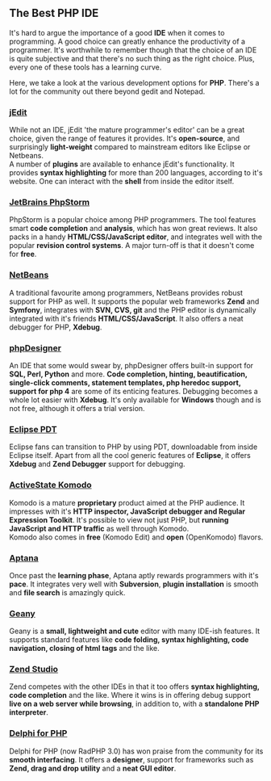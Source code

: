 ## The Best PHP IDE

It's hard to argue the importance of a good **IDE** when it comes to programming. A good choice can greatly enhance the productivity of a programmer. It's worthwhile to remember though that the choice of an IDE is quite subjective and that there's no such thing as the right choice. Plus, every one of these tools has a learning curve.

Here, we take a look at the various development options for **PHP**. There's a lot for the community out there beyond gedit and Notepad.

### [jEdit](http://www.jedit.org)  
While not an IDE, jEdit 'the mature programmer's editor' can be a great choice, given the range of features it provides. It's **open-source**, and surprisingly **light-weight** compared to mainstream editors like Eclipse or Netbeans.  
    A number of **plugins** are available to enhance jEdit's functionality. It provides **syntax highlighting** for more than 200 languages, according to it's website. One can interact with the **shell** from inside the editor itself.

### [JetBrains PhpStorm](http://www.jetbrains.com/phpstorm/)  
PhpStorm is a popular choice among PHP programmers. The tool features smart **code completion** and **analysis**, which has won great reviews. It also packs in a handy **HTML/CSS/JavaScript editor**, and integrates well with the popular **revision control systems**. A major turn-off is that it doesn't come for **free**.

### [NetBeans](https://netbeans.org/features/php/)  
A traditional favourite among programmers, NetBeans provides robust support for PHP as well. It supports the popular web frameworks **Zend** and **Symfony**, integrates with **SVN, CVS, git** and the PHP editor is dynamically integrated with it's friends **HTML/CSS/JavaScript**. It also offers a neat debugger for PHP, **Xdebug**.

### [phpDesigner](http://www.mpsoftware.dk/phpdesigner.php)  
An IDE that some would swear by, phpDesigner offers built-in support for **SQL, Perl, Python** and more. **Code completion, hinting, beautification, single-click comments, statement templates, php heredoc support, support for php 4** are some of its enticing features. Debugging becomes a whole lot easier with **Xdebug**. It's only available for **Windows** though and is not free, although it offers a trial version.

### [Eclipse PDT](https://en.wikipedia.org/wiki/PHP_Development_Tools)  
Eclipse fans can transition to PHP by using PDT, downloadable from inside Eclipse itself. Apart from all the cool generic features of **Eclipse**, it offers **Xdebug** and **Zend Debugger** support for debugging.

### [ActiveState Komodo](http://komodoide.com/)
Komodo is a mature **proprietary** product aimed at the PHP audience. It impresses with it's **HTTP inspector, JavaScript debugger and Regular Expression Toolkit**. It's possible to view not just PHP, but **running JavaScript and HTTP traffic** as well through Komodo.   
Komodo also comes in **free** (Komodo Edit) and **open** (OpenKomodo) flavors.

### [Aptana](http://www.aptana.com)  
Once past the **learning phase**, Aptana aptly rewards programmers with it's **pace**. It integrates very well with **Subversion**, **plugin installation** is smooth and **file search** is amazingly quick. 

### [Geany](http://www.geany.org/)  
Geany is a **small, lightweight and cute** editor with many IDE-ish features. It supports standard features like **code folding, syntax highlighting, code navigation, closing of html tags** and the like.

### [Zend Studio](http://www.zend.com/en/products/studio)  
Zend competes with the other IDEs in that it too offers **syntax highlighting, code completion** and the like. Where it wins is in offering debug support **live on a web server while browsing**, in addition to, with a **standalone PHP interpreter**.

### [Delphi for PHP](http://www.embarcadero.com/products/HTML5-Builder)  
Delphi for PHP (now RadPHP 3.0) has won praise from the community for its **smooth interfacing**. It offers a **designer**, support for frameworks such as **Zend, drag and drop utility** and a **neat GUI editor**.
